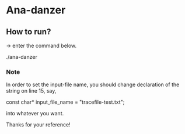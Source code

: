 # Ana-danzer

## How to run?
-> enter the command below.

./ana-danzer


### Note

In order to set the input-file name, you should change declaration of the string on line 15, say,

const char* input_file_name = "tracefile-test.txt";

into whatever you want.


Thanks for your reference!
